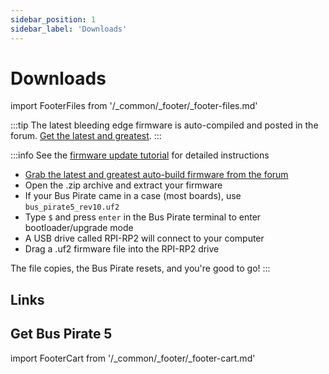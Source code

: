 ```yaml
---
sidebar_position: 1
sidebar_label: 'Downloads'
---
```

 
# Downloads
import FooterFiles from '/_common/_footer/_footer-files.md'

:::tip
The latest bleeding edge firmware is auto-compiled and posted in the forum. [Get the latest and greatest](https://forum.buspirate.com/t/bus-pirate-5-auto-build-main-branch/20/999999).
:::

:::info
See the [firmware update tutorial](tutorial-basics/firmware-update) for detailed instructions
* [Grab the latest and greatest auto-build firmware from the forum](https://forum.buspirate.com/t/bus-pirate-5-auto-build-main-branch/20/999999)
* Open the .zip archive and extract your firmware 
* If your Bus Pirate came in a case (most boards), use ```bus_pirate5_rev10.uf2```
* Type ```$``` and press ```enter``` in the Bus Pirate terminal to enter bootloader/upgrade mode 
* A USB drive called RPI-RP2 will connect to  your computer
* Drag a .uf2 firmware file into the RPI-RP2 drive

The file copies, the Bus Pirate resets, and you're good to go!
:::

## Links

<FooterFiles/>

## Get Bus Pirate 5

import FooterCart from '/_common/_footer/_footer-cart.md' 

<FooterCart/>